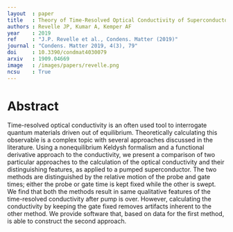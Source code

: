 ```yaml
---
layout  : paper
title   : Theory of Time-Resolved Optical Conductivity of Superconductors&#58; Comparing Two Methods for Its Evaluation 
authors : Revelle JP, Kumar A, Kemper AF
year    : 2019
ref     : "J.P. Revelle et al., Condens. Matter (2019)"
journal : "Condens. Matter 2019, 4(3), 79"
doi     : 10.3390/condmat4030079
arxiv   : 1909.04669 
image   : /images/papers/revelle.png
ncsu    : True
---
```


# Abstract

Time-resolved optical conductivity is an often used tool to interrogate quantum materials driven out of equilibrium. Theoretically calculating this observable is a complex topic with several approaches discussed in the literature. Using a nonequilibrium Keldysh formalism and a functional derivative approach to the conductivity, we present a comparison of two particular approaches to the calculation of the optical conductivity and their distinguishing features, as applied to a pumped superconductor. The two methods are distinguished by the relative motion of the probe and gate times; either the probe or gate time is kept fixed while the other is swept. We find that both the methods result in same qualitative features of the time-resolved conductivity after pump is over. However, calculating the conductivity by keeping the gate fixed removes artifacts inherent to the other method. We provide software that, based on data for the first method, is able to construct the second approach.

